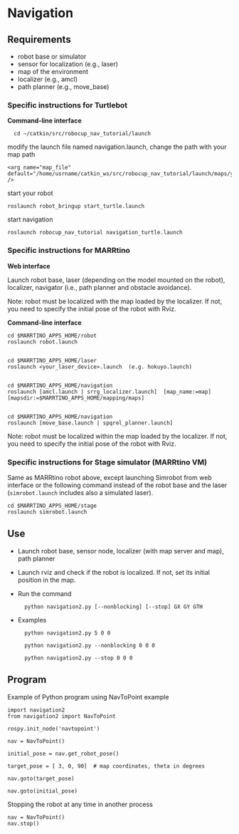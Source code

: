 # Navigation 

## Requirements

* robot base or simulator
* sensor for localization (e.g., laser)
* map of the environment
* localizer (e.g., amcl)
* path planner (e.g., move_base)

### Specific instructions for Turtlebot
**Command-line interface**
```
  cd ~/catkin/src/robocup_nav_tutorial/launch
```
modify the launch file named navigation.launch, change the path with your map path

```
<arg name="map_file" default="/home/usrname/catkin_ws/src/robocup_nav_tutorial/launch/maps/your_map_name.yaml" /> 
```
start your robot
```
roslaunch robot_bringup start_turtle.launch
```
start navigation
```
roslaunch robocup_nav_tutorial navigation_turtle.launch
```

### Specific instructions for MARRtino

**Web interface**

Launch robot base, laser (depending on the model mounted on the robot),
localizer, navigator (i.e., path planner and obstacle avoidance).

Note: robot must be localized with the map loaded by the localizer.
If not, you need to specify the initial pose of the robot with Rviz.



**Command-line interface**

    cd $MARRTINO_APPS_HOME/robot
    roslaunch robot.launch


    cd $MARRTINO_APPS_HOME/laser
    roslaunch <your_laser_device>.launch  (e.g. hokuyo.launch)


    cd $MARRTINO_APPS_HOME/navigation
    roslaunch [amcl.launch | srrg_localizer.launch]  [map_name:=map] [mapsdir:=$MARRTINO_APPS_HOME/mapping/maps]


    cd $MARRTINO_APPS_HOME/navigation
    roslaunch [move_base.launch | spqrel_planner.launch]


Note: robot must be localized within the map loaded by the localizer.
If not, you need to specify the initial pose of the robot with Rviz.


### Specific instructions for Stage simulator (MARRtino VM)

Same as MARRtino robot above, except launching Simrobot from
web interface or the following command instead of the robot base
and the laser (`simrobot.launch` includes also a simulated laser).

    cd $MARRTINO_APPS_HOME/stage
    roslaunch simrobot.launch




## Use

* Launch robot base, sensor node, localizer (with map server and map), path planner

* Launch rviz and check if the robot is localized. If not, set its initial position in the map.

* Run the command

        python navigation2.py [--nonblocking] [--stop] GX GY GTH

* Examples

        python navigation2.py 5 0 0

        python navigation2.py --nonblocking 0 0 0

        python navigation2.py --stop 0 0 0


## Program

Example of Python program using NavToPoint example


    import navigation2
    from navigation2 import NavToPoint

    rospy.init_node('navtopoint')

    nav = NavToPoint()

    initial_pose = nav.get_robot_pose()
    
    target_pose = [ 3, 0, 90]  # map coordinates, theta in degrees

    nav.goto(target_pose)

    nav.goto(initial_pose)


Stopping the robot at any time in another process


    nav = NavToPoint()
    nav.stop()



